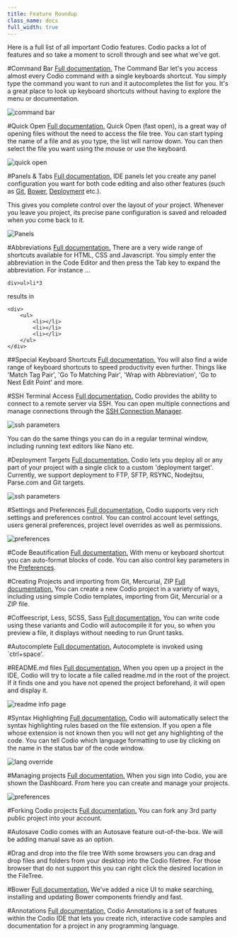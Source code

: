 ```yaml
---
title: Feature Roundup
class_name: docs
full_width: true
---
```


Here is a full list of all important Codio features. Codio packs a lot of features and so take a moment to scroll through and see what we've got.

#Command Bar
[Full documentation.](/docs/command-bar) The Command Bar let's you access almost every Codio command with a single keyboards shortcut. You simply type the command you want to run and it autocompletes the list for you. It's a great place to look up keyboard shortcuts without having to explore the menu or documentation.

![command bar](/img/docs/command-bar.png)

#Quick Open
[Full documentation.](/docs/ide/ide-general/quick-open/) Quick Open (fast open), is a great way of opening files without the need to access the file tree. You can start typing the name of a file and as you type, the list will narrow down. You can then select the file you want using the mouse or use the keyboard.

![quick open](/img/docs/quick-open.png)

#Panels & Tabs
[Full documentation.](/docs/panels/) IDE panels let you create any panel configuration you want for both code editing and also other features (such as [Git](/docs/git), [Bower](/docs/bower), [Deployment](/docs/deployment) etc.).

This gives you complete control over the layout of your project. Whenever you leave you project, its precise pane configuration is saved and reloaded when you come back to it.

![Panels](/img/docs/panel-overview.png)

#Abbreviations
[Full documentation.](/docs/emmet/emmet-abbreviations/) There are a very wide range of shortcuts available for HTML, CSS and Javascript. You simply enter the abbreviation in the Code Editor and then press the Tab key to expand the abbreviation. For instance ...

	div>ul>li*3

results in 

	<div>
	    <ul>
	        <li></li>
	        <li></li>
	        <li></li>
	    </ul>
	</div>


##Special Keyboard Shortcuts
[Full documentation.](/docs/emmet/emmet-actions/) You will also find a wide range of keyboard shortcuts to speed productivity even further. Things like 'Match Tag Pair', 'Go To Matching Pair', 'Wrap with Abbreviation', 'Go to Next Edit Point' and more.

#SSH Terminal Access
[Full documentation.](/docs/ssh/) Codio provides the ability to connect to a remote server via SSH. You can open multiple connections and manage connections through the [SSH Connection Manager](/docs/ssh/ssh-manager).

![ssh parameters](/img/docs/ssh-tab.png)

You can do the same things you can do in a regular terminal window, including running text editors like Nano etc.

#Deployment Targets
[Full documentation.](/docs/deployment/deploy/)
Codio lets you deploy all or any part of your project with a single click to a custom 'deployment target'. Currently, we support deployment to FTP, SFTP, RSYNC, Nodejitsu, Parse.com and Git targets.

![ssh parameters](/img/docs/deploy-details.png)

#Settings and Preferences
[Full documentation.](/docs/settings-prefs/) Codio supports very rich settings and preferences control. You can control account level settings, users general preferences, project level overrides as well as permissions.

![preferences](/img/docs/prefs-user.png)

#Code Beautification
[Full documentation.](/docs/ide-beautify/) With menu or keyboard shortcut you can auto-format blocks of code. You can also control key parameters in the [Preferences](/docs/settings-prefs/codio-prefs/).

#Creating Projects and importing from Git, Mercurial, ZIP
[Full documentation.](/docs/console/creating/) You can create a new Codio project in a variety of ways, including using simple Codio templates, importing from Git, Mercurial or a ZIP file.

#Coffeescript, Less, SCSS, Sass
[Full documentation.](/docs/compiling/) You can write code using these variants and Codio will autocompile it for you, so when you preview a file, it displays without needing to run Grunt tasks.

#Autocomplete
[Full documentation.](/docs/autocomplete/) Autocomplete is invoked using `ctrl+space'.

#README.md files
[Full documentation.](/docs/ide/ide-general/readme-md/) When you open up a project in the IDE, Codio will try to locate a file called readme.md in the root of the project. If it finds one and you have not opened the project beforehand, it will open and display it. 

![readme info page](/img/docs/readme-md.png)

#Syntax Highlighting
[Full documentation.](/docs/ide/code-editor/ide-force-lang/) Codio will automatically select the syntax highlighting rules based on the file extension. If you open a file whose extension is not known then you will not get any highlighting of the code. You can tell Codio which language formatting to use by clicking on the name in the status bar of the code window.

![lang override](/img/docs/ide-force-lang.png)

#Managing projects
[Full documentation.](/s/docs/console/) When you sign into Codio, you are shown the Dashboard. From here you can create and manage your projects.

![preferences](/img/docs/console-screen.png)

#Forking Codio projects
[Full documentation.](/docs/ide/ide-general/fork/) You can fork any 3rd party public project into your account.

#Autosave
Codio comes with an Autosave feature out-of-the-box. We will be adding manual save as an option.

#Drag and drop into the file tree
With some browsers you can drag and drop files and folders from your desktop into the Codio filetree. For those browser that do not support this you can right click the desired location in the FileTree.

#Bower
[Full documentation.](/docs/bower/) We've added a nice UI to make searching, installing and updating Bower components friendly and fast.

#Annotations
[Full documentation.](/docs/annotations/) Codio Annotations is a set of features within the Codio IDE that lets you create rich, interactive code samples and documentation for a project in any programming language.


